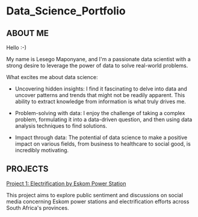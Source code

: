# Data_Science_Portfolio
## ABOUT ME

Hello :-)

My name is Lesego Maponyane, and I'm a passionate data scientist with a strong desire to leverage the power of data to solve real-world problems.

What excites me about data science:

- Uncovering hidden insights: I find it fascinating to delve into data and uncover patterns and trends that might not be readily apparent. This ability to extract knowledge from information is what truly drives me.

- Problem-solving with data: I enjoy the challenge of taking a complex problem, formulating it into a data-driven question, and then using data analysis techniques to find solutions.

- Impact through data: The potential of data science to make a positive impact on various fields, from business to healthcare to social good, is incredibly motivating.

## PROJECTS

[Project 1: Electrification by Eskom Power Station](https://github.com/lesego-maponyane/Data_Science_Portfolio)

This project aims to explore public sentiment and discussions on social media concerning Eskom power stations and electrification efforts across South Africa's provinces.
